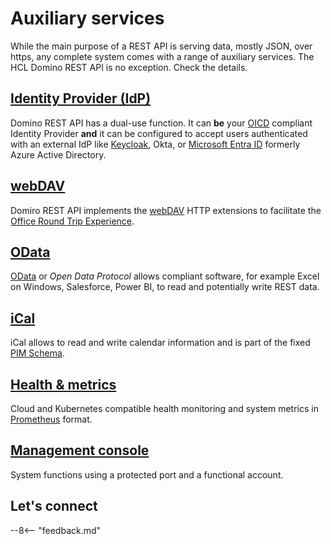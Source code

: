 # Auxiliary services

While the main purpose of a REST API is serving data, mostly JSON, over https, any complete system comes with a range of auxiliary services. The HCL Domino REST API is no exception. Check the details. <!--Here is what we got:-->

## [Identity Provider (IdP)](idp.md)

Domino REST API has a dual-use function. It can **be** your [OICD](../../references/security/authentication.md#oidc) compliant Identity Provider **and** it can be configured to accept users authenticated with an external IdP like [Keycloak](../../howto/IdP/configuringKeycloak.md), Okta, or [Microsoft Entra ID](../../howto/IdP/configuringAD.md) formerly Azure Active Directory.

## [webDAV](webdav.md)

Domiro REST API implements the [webDAV](../../references/openapidefinitions.md#webdav) HTTP extensions to facilitate the [Office Round Trip Experience](../../howto/production/roundtrip.md).

## [OData](odata.md)

[OData](https://www.odata.org/) or *Open Data Protocol* <!--is the love child of SAP and Microsoft. It--> allows compliant software, for example Excel on Windows, Salesforce, Power BI, to read and potentially write REST data.

## [iCal](ical.md)

iCal allows to read and write calendar information and is part of the fixed [PIM Schema](../../references/openapidefinitions.md#pim).

## [Health & metrics](healthmetrics.md)

Cloud and Kubernetes compatible health monitoring and system metrics in [Prometheus](https://prometheus.io/) format.

## [Management console](management.md)

System functions using a protected port and a functional account.

## Let's connect

--8<-- "feedback.md"
